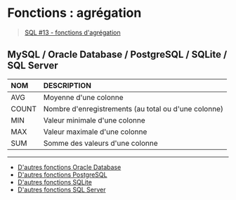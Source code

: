 # Fonctions : agrégation

> [SQL #13 - fonctions d'agrégation](https://www.youtube.com/watch?v=TnPLdAuGCzU)

## MySQL / Oracle Database / PostgreSQL / SQLite / SQL Server

|NOM|DESCRIPTION|
|:--|:--|
|AVG|Moyenne d'une colonne|
|COUNT|Nombre d'enregistrements (au total ou d'une colonne)|
|MIN|Valeur minimale d'une colonne|
|MAX|Valeur maximale d'une colonne|
|SUM|Somme des valeurs d'une colonne|

---

+ [D'autres fonctions Oracle Database](https://docs.oracle.com/en/database/oracle/oracle-database/23/sqlrf/Aggregate-Functions.html)
+ [D'autres fonctions PostgreSQL](https://docs.postgresql.fr/16/functions-aggregate.html)
+ [D'autres fonctions SQLite](https://www.sqlite.org/lang_aggfunc.html)
+ [D'autres fonctions SQL Server](https://learn.microsoft.com/fr-fr/sql/t-sql/functions/aggregate-functions-transact-sql?view=sql-server-ver16)
